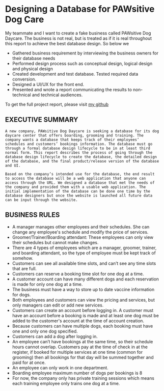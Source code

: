 # Designing a Database for PAWsitive Dog Care

My teammate and I want to create a fake business called PAWsitive Dog Daycare. The business is not real, but is treated as if it is real throughout this report to achieve the best database design. So below we
* Gathered business requirement by interviewing the business owners for their database needs
* Performed design process such as conceptual design, logical design and physical design
* Created development and test database. Tested required data conversion.
* Designed a UI/UX for the front end.
* Presented and wrote a report communicating the results to non-technical and technical audiences.  

To get the full project report, please visit [my github](https://github.com/4tiennguyen/PAWsitive_dogCare/blob/main/cs157A_Report.pdf) 

## EXECUTIVE SUMMARY
	A new company, PAWsitive Dog Daycare is seeking a database for its dog daycare center that offers boarding, grooming and training. The company wants a database that keeps track of their employees’ schedules and customers’ bookings information. The database must go through a formal database design lifecycle to be in at least third normal form. This report describes the process of going through the database design lifecycle to create the database, the detailed design of the database, and the final product/release version of the database and UI.  
	
	Based on the company’s intended use for the database, the end result to access the database will be a web application that anyone can access through the URL. We designed a database that met the needs of the company and provided them with a usable web application. The initial implementation of the database can be done one time by the database designers but once the website is launched all future data can be input through the website.
## BUSINESS RULES
* A manager manages other employees and their schedules. She can change any employee's schedule and modify the price of services.
* Groomer/Trainer/Boarding attendant: These employees can only view their schedules but cannot make changes.
* There are 4 types of employees which are a manager, groomer, trainer, and boarding attendant, so the type of employee must be kept track of somehow.
* Customers can see all available time slots, and can’t see any time slots that are full.
* Customers can reserve a booking time slot for one dog at a time.
* A customer account can have many different dogs and each reservation is made for only one dog at a time.
* The business must have a way to store up to date vaccine information for dogs.
* Both employees and customers can view the pricing and services, but only managers can edit or add new services.
* Customers can create an account before logging in. A customer must have an account before a booking is made and at least one dog must be added to the customer's account at the time of account creation.
* Because customers can have multiple dogs, each booking must have one and only one dog specified.
* Customers can add a dog after logging in.
* An employee can’t have bookings at the same time, so their schedule hours cannot overlap.
Customers pay at the time of check in at the register, if booked for multiple services at one time (common for grooming) then all bookings for that day will be summed together and paid for at once. 
* An employee can only work in one department.
* Boarding employee maximum number of dogs per bookings is 8
* For now, the company only has private training sessions which means each training employee only trains one dog at a time.

